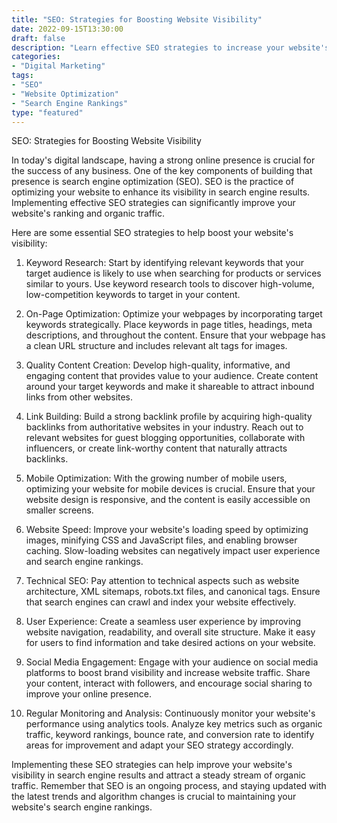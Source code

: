 ```yaml
---
title: "SEO: Strategies for Boosting Website Visibility"
date: 2022-09-15T13:30:00
draft: false
description: "Learn effective SEO strategies to increase your website's visibility in search engine results."
categories:
- "Digital Marketing"
tags:
- "SEO"
- "Website Optimization"
- "Search Engine Rankings"
type: "featured"
---
```


SEO: Strategies for Boosting Website Visibility

In today's digital landscape, having a strong online presence is crucial for the success of any business. One of the key components of building that presence is search engine optimization (SEO). SEO is the practice of optimizing your website to enhance its visibility in search engine results. Implementing effective SEO strategies can significantly improve your website's ranking and organic traffic.

Here are some essential SEO strategies to help boost your website's visibility:

1. Keyword Research: Start by identifying relevant keywords that your target audience is likely to use when searching for products or services similar to yours. Use keyword research tools to discover high-volume, low-competition keywords to target in your content.

2. On-Page Optimization: Optimize your webpages by incorporating target keywords strategically. Place keywords in page titles, headings, meta descriptions, and throughout the content. Ensure that your webpage has a clean URL structure and includes relevant alt tags for images.

3. Quality Content Creation: Develop high-quality, informative, and engaging content that provides value to your audience. Create content around your target keywords and make it shareable to attract inbound links from other websites.

4. Link Building: Build a strong backlink profile by acquiring high-quality backlinks from authoritative websites in your industry. Reach out to relevant websites for guest blogging opportunities, collaborate with influencers, or create link-worthy content that naturally attracts backlinks.

5. Mobile Optimization: With the growing number of mobile users, optimizing your website for mobile devices is crucial. Ensure that your website design is responsive, and the content is easily accessible on smaller screens.

6. Website Speed: Improve your website's loading speed by optimizing images, minifying CSS and JavaScript files, and enabling browser caching. Slow-loading websites can negatively impact user experience and search engine rankings.

7. Technical SEO: Pay attention to technical aspects such as website architecture, XML sitemaps, robots.txt files, and canonical tags. Ensure that search engines can crawl and index your website effectively.

8. User Experience: Create a seamless user experience by improving website navigation, readability, and overall site structure. Make it easy for users to find information and take desired actions on your website.

9. Social Media Engagement: Engage with your audience on social media platforms to boost brand visibility and increase website traffic. Share your content, interact with followers, and encourage social sharing to improve your online presence.

10. Regular Monitoring and Analysis: Continuously monitor your website's performance using analytics tools. Analyze key metrics such as organic traffic, keyword rankings, bounce rate, and conversion rate to identify areas for improvement and adapt your SEO strategy accordingly.

Implementing these SEO strategies can help improve your website's visibility in search engine results and attract a steady stream of organic traffic. Remember that SEO is an ongoing process, and staying updated with the latest trends and algorithm changes is crucial to maintaining your website's search engine rankings.

